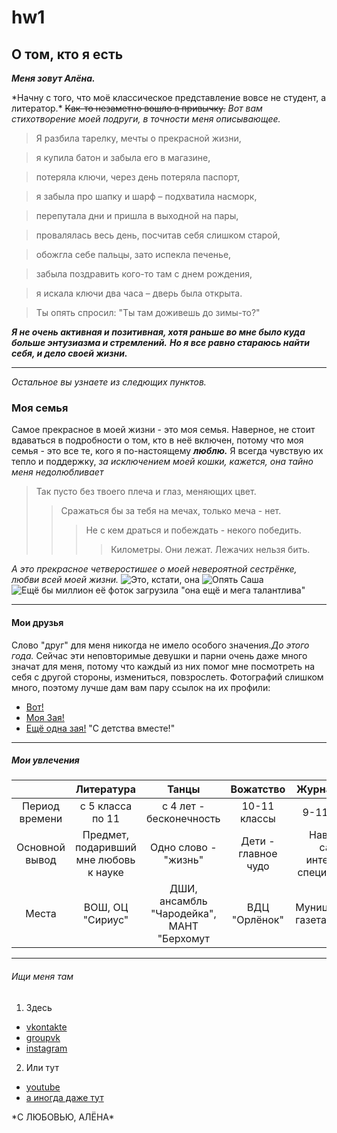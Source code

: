# hw1

## О том, кто я есть

**_Меня зовут Алёна._** 

\*Начну с того, что моё классическое представление вовсе не студент, а литератор.\* 
~~Как-то незаметно вошло в привычку.~~ *Вот вам стихотворение моей подруги, в точности меня описывающее.*

> Я разбила тарелку, мечты о прекрасной жизни,

> я купила батон и забыла его в магазине,

> потеряла ключи, через день потеряла паспорт,

> я забыла про шапку и шарф – подхватила насморк,

> перепутала дни и пришла в выходной на пары,

> провалялась весь день, посчитав себя слишком старой,

> обожгла себе пальцы, зато испекла печенье,

> забыла поздравить кого-то там с днем рождения,

> я искала ключи два часа – дверь была открыта.

> Ты опять спросил: "Ты там доживешь до зимы-то?"

***Я не очень активная и позитивная, хотя раньше во мне было куда больше энтузиазма и стремлений.***
***Но я все равно стараюсь найти себя, и дело своей жизни.***   

---

*Остальное вы узнаете из следющих пунктов.* 

### Моя семья

Самое прекрасное в моей жизни - это моя семья. Наверное, не стоит вдаваться в подробности о том, кто в неё включен, потому что моя семья - это все те, кого я по-настоящему **_люблю._** Я всегда чувствую их тепло и поддержку, *за исключением моей кошки, кажется, она тайно меня недолюбливает* 

> Так пусто без твоего плеча и глаз, меняющих цвет.
>> Сражаться бы за тебя на мечах, только меча - нет.
>>> Не с кем драться и побеждать - некого победить.
>>>> Километры. Они лежат. Лежачих нельзя бить.

*А это прекрасное четверостишее о моей невероятной сестрёнке, любви всей моей жизни.*
![Это, кстати, она](https://pp.userapi.com/c834104/v834104978/8fca9/wa4wrnOXKBY.jpg)
![Опять Саша](https://pp.userapi.com/c841239/v841239761/44e01/XQsdDu4N88U.jpg) 
![Ещё бы миллион её фоток загрузила](https://pp.userapi.com/c637917/v637917363/5eb4c/qHFLj6_5Qkg.jpg) "она ещё и мега талантлива"

***

#### Мои друзья

Слово "друг" для меня никогда не имело особого значения.*До этого года.* Сейчас эти неповторимые девушки и парни очень даже много значат для меня, потому что каждый из них помог мне посмотреть на себя с другой стороны, измениться, повзрослеть. Фотографий слишком много, поэтому лучше дам вам пару ссылок на их профили:
* [Вот!](https://vk.com/hartela)
* [Моя Зая!](https://vk.com/nastyastone)
* [Ещё одна зая!](https://vk.com/blckndwht) "С детства вместе!" 

***

##### Мои увлечения

|| Литература | Танцы | Вожатство | Журналистика |
|:-:| :-:|:-:|:-:|:-:|
|Период времени|с 5 класса по 11|c 4 лет - бесконечность| 10-11 классы| 9-11 классы|
|Основной вывод|Предмет, подаривший мне любовь к науке| Одно слово - "жизнь"| Дети - главное чудо| Наверное, самая интересная специальность|
|Места|ВОШ, ОЦ "Сириус" |ДШИ, ансамбль "Чародейка", МАНТ "Берхомут|ВДЦ "Орлёнок" |Муниципальная газета "Восход"|

***

###### Ищи меня там

1. Здесь
  - [vkontakte](https://vk.com/id68229992)
  - [groupvk](https://vk.com/depressioneintabletten)
  - [instagram](https://www.instagram.com/lennie_2519/)
2. Или тут
  * [youtube](https://www.youtube.com/watch?v=nWzjEOzfG7I&feature=youtu.be)
  * [а иногда даже тут](https://www.facebook.com/)
  
\*С ЛЮБОВЬЮ, АЛЁНА\*

